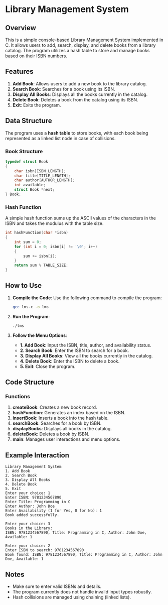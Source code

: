 # Library Management System

## Overview

This is a simple console-based Library Management System implemented in C. It allows users to add, search, display, and delete books from a library catalog. The program utilizes a hash table to store and manage books based on their ISBN numbers.

## Features

1. **Add Book**: Allows users to add a new book to the library catalog.
2. **Search Book**: Searches for a book using its ISBN.
3. **Display All Books**: Displays all the books currently in the catalog.
4. **Delete Book**: Deletes a book from the catalog using its ISBN.
5. **Exit**: Exits the program.

## Data Structure

The program uses a **hash table** to store books, with each book being represented as a linked list node in case of collisions.

### Book Structure

```c
typedef struct Book
{
    char isbn[ISBN_LENGTH];
    char title[TITLE_LENGTH];
    char author[AUTHOR_LENGTH];
    int available;
    struct Book *next;
} Book;
```

### Hash Function

A simple hash function sums up the ASCII values of the characters in the ISBN and takes the modulus with the table size.

```c
int hashFunction(char *isbn)
{
    int sum = 0;
    for (int i = 0; isbn[i] != '\0'; i++)
    {
        sum += isbn[i];
    }
    return sum % TABLE_SIZE;
}
```

## How to Use

1. **Compile the Code**: Use the following command to compile the program:
   ```bash
   gcc lms.c -o lms
   ```
2. **Run the Program**:

   ```bash
   ./lms
   ```

3. **Follow the Menu Options**:
   - **1. Add Book**: Input the ISBN, title, author, and availability status.
   - **2. Search Book**: Enter the ISBN to search for a book.
   - **3. Display All Books**: View all the books currently in the catalog.
   - **4. Delete Book**: Enter the ISBN to delete a book.
   - **5. Exit**: Close the program.

## Code Structure

### Functions

1. **createBook**: Creates a new book record.
2. **hashFunction**: Generates an index based on the ISBN.
3. **insertBook**: Inserts a book into the hash table.
4. **searchBook**: Searches for a book by ISBN.
5. **displayBooks**: Displays all books in the catalog.
6. **deleteBook**: Deletes a book by ISBN.
7. **main**: Manages user interactions and menu options.

## Example Interaction

```
Library Management System
1. Add Book
2. Search Book
3. Display All Books
4. Delete Book
5. Exit
Enter your choice: 1
Enter ISBN: 9781234567890
Enter Title: Programming in C
Enter Author: John Doe
Enter Availability (1 for Yes, 0 for No): 1
Book added successfully.

Enter your choice: 3
Books in the Library:
ISBN: 9781234567890, Title: Programming in C, Author: John Doe, Available: 1

Enter your choice: 2
Enter ISBN to search: 9781234567890
Book found: ISBN: 9781234567890, Title: Programming in C, Author: John Doe, Available: 1
```

## Notes

- Make sure to enter valid ISBNs and details.
- The program currently does not handle invalid input types robustly.
- Hash collisions are managed using chaining (linked lists).

